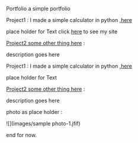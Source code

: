 Portfolio
a simple portfolio

Project1 :
I made a simple calculator in python ,[here](https://github.com/Jpnsamurai/project-one)

place holder for Text
click [here](http://www.google.com) to see my site 

[Project2 some other thing here](https://github.com/Jpnsamurai/Programing-) : 



description goes here 




Project1 :
I made a simple calculator in python ,[here](https://github.com/Jpnsamurai/project-one)

place holder for Text

[Project2 some other thing here](https://github.com/Jpnsamurai/Programing-) : 



description goes here 


photo as place holder :

![](images/sample photo-1.jfif)

end for now.

